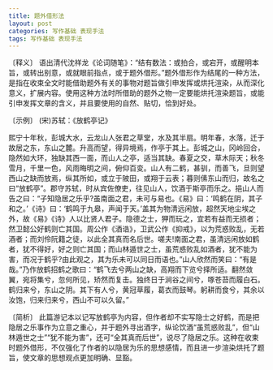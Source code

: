 ```yaml
---
title: 题外借形法
layout: post
categories: 写作基础 表现手法
tags: 写作基础 表现手法
---
```


〔释义〕 语出清代沈祥龙《论词随笔》：“结有数法：或拍合，或宕开，或醒明本旨，或转出别意，或就眼前指点，或于题外借形。”题外借形作为结尾的一种方法，是指在收束全文时能借助题外有关的事物对题旨做引申发挥或烘托渲染，从而深化意义，扩展内容。使用这种方法时所借助的题外之物一定要能烘托渲染题旨，或能引申发挥文章的含义，并且要使用的自然、贴切，恰到好处。

〔示例〕 (宋)苏轼：《放鹤亭记》

熙宁十年秋，彭城大水，云龙山人张君之草堂，水及其半扇。明年春，水落，迁于故居之东，东山之麓。升高而望，得异境焉，作亭于其上。彭城之山，冈岭回合，隐然如大环，独缺其西一面，而山人之亭，适当其缺。春夏之交，草木际天；秋冬雪月，千里一色，风雨晦明之间，俯仰百变。山人有二鹤，甚驯，而善飞，旦则望西山之缺而放焉，纵其所如，或立于陂田，或翔于云表；暮则傃东山而归，故名之曰“放鹤亭”。郡守苏轼，时从宾佐僚吏，往见山人，饮酒于斯亭而乐之。挹山人而告之曰：“子知隐居之乐乎?虽南面之君，未可与易也。《易》曰：‘鸣鹤在阴，其子和之。’《诗》曰：‘鹤鸣于九皋，声闻于天。’盖其为物清远闲放，超然天地尘埃之外，故《易》《诗》人以比贤人君子。隐德之士，狎而玩之，宜若有益而无损者；然卫懿公好鹤则亡其国。周公作《酒诰》，卫武公作《抑戒》，以为荒惑败乱，无若酒者；而刘伶阮籍之徒，以此全其真而名后世。嗟夫!南面之君，虽清远闲放如鹤者，犹不得好，好之则亡其国；而山林遁世之士，虽荒惑败乱如酒者，犹不能为害，而况于鹤乎?由此观之，其为乐未可以同日而语也。”山人欣然而笑曰：“有是哉。”乃作放鹤招鹤之歌曰：“鹤飞去兮两山之缺，高翔而下览兮择所适。翻然敛翼，宛将集兮，忽何所见，矫然而复击。独终日于涧谷之间兮，啄苍苔而履白石。鹤归来兮，东山之阴。其下有人兮，黄冠草履，葛衣而鼓琴。躬耕而食兮，其余以汝饱，归来归来兮，西山不可以久留。”

〔简析〕 此篇游记本以记写放鹤亭为内容，但作者却不实写隐士之好鹤，而是把隐居之乐事作为立意之重心，并于题外寻出酒字，纵论饮酒“虽荒惑败乱”，但“山林遁世之士”“犹不能为害”，还可“全其真而后世”，说尽了隐居之乐。这种在收束时题外借形，不仅强化了作者的以隐居为乐的思想感情，而且进一步渲染烘托了题旨，使文章的思想观点更加明确、显豁。 
